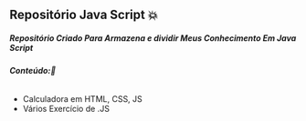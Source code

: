 ## Repositório Java Script :boom:



##### Repositório Criado Para Armazena e dividir Meus Conhecimento Em Java Script

###### **Conteúdo:**:book:

- Calculadora em HTML, CSS, JS
- Vários Exercício de .JS



